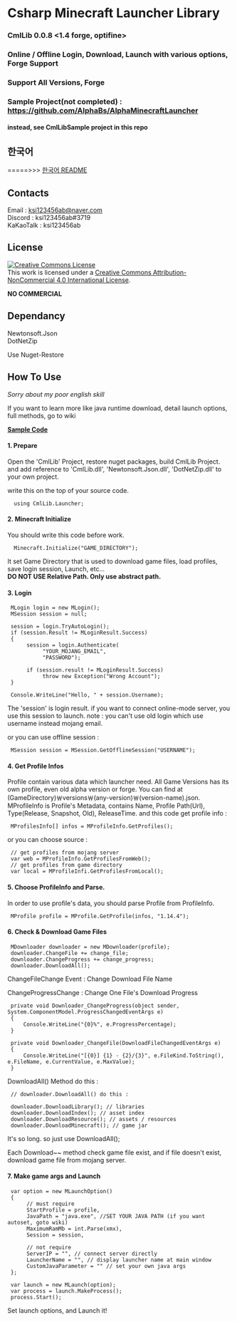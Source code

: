﻿Csharp Minecraft Launcher Library  
======================
### CmlLib 0.0.8 <1.4 forge, optifine>

### Online / Offline Login, Download, Launch with various options, Forge Support

### Support All Versions, Forge
### Sample Project(not completed) : https://github.com/AlphaBs/AlphaMinecraftLauncher
#### instead, see CmlLibSample project in this repo


한국어
-------------
 =====>>> [한국어 README](https://github.com/AlphaBs/MinecraftLauncherLibrary/blob/master/README-kr.md)

Contacts
-------------

Email : ksi123456ab@naver.com  
Discord : ksi123456ab#3719  
KaKaoTalk : ksi123456ab

License
--------------

<a rel="license" href="http://creativecommons.org/licenses/by-nc/4.0/"><img alt="Creative Commons License" style="border-width:0" src="https://i.creativecommons.org/l/by-nc/4.0/88x31.png" /></a><br />This work is licensed under a <a rel="license" href="http://creativecommons.org/licenses/by-nc/4.0/">Creative Commons Attribution-NonCommercial 4.0 International License</a>.

****NO COMMERCIAL****

Dependancy
-------------
Newtonsoft.Json  
DotNetZip

Use Nuget-Restore

How To Use
-------------

*Sorry about my poor english skill*

If you want to learn more like java runtime download, detail launch options, full methods, go to wiki

**[Sample Code](https://github.com/AlphaBs/MinecraftLauncherLibrary/wiki/Sample-Code)**

#### 1. Prepare
Open the 'CmlLib' Project, restore nuget packages, build CmlLib Project.
and add reference to 'CmlLib.dll', 'Newtonsoft.Json.dll', 'DotNetZip.dll' to your own project.

write this on the top of your source code.


      using CmlLib.Launcher;

#### 2. Minecraft Initialize
You should write this code before work.

      Minecraft.Initialize("GAME_DIRECTORY");

It set Game Directory that is used to download game files, load profiles, save login session, Launch, etc...  
**DO NOT USE Relative Path. Only use abstract path.**

#### 3. Login

     MLogin login = new MLogin();
     MSession session = null;

     session = login.TryAutoLogin();
     if (session.Result != MLoginResult.Success)
     {
          session = login.Authenticate(
               "YOUR_MOJANG_EMAIL",
               "PASSWORD");

          if (session.result != MLoginResult.Success)
               throw new Exception("Wrong Account");
     }

     Console.WriteLine("Hello, " + session.Username);

The 'session' is login result.
if you want to connect online-mode server, you use this session to launch.
note : you can't use old login which use username instead mojang email.

or you can use offline session :

     MSession session = MSession.GetOfflineSession("USERNAME");

#### 4. Get Profile Infos
Profile contain various data which launcher need.
All Game Versions has its own profile, even old alpha version or forge.
You can find at (GameDirectory)￦versions￦(any-version)￦(version-name).json.
MProfileInfo is Profile's Metadata, contains Name, Profile Path(Url), Type(Release, Snapshot, Old), ReleaseTime.
and this code get profile info :

     MProfilesInfo[] infos = MProfileInfo.GetProfiles();

or you can choose source :

     // get profiles from mojang server
     var web = MProfileInfo.GetProfilesFromWeb();
     // get profiles from game directory
     var local = MProfileInfi.GetProfilesFromLocal();

#### 5. Choose ProfileInfo and Parse.

In order to use profile's data, you should parse Profile from ProfileInfo.

     MProfile profile = MProfile.GetProfile(infos, "1.14.4");

#### 6. Check & Download Game Files

     MDownloader downloader = new MDownloader(profile);
     downloader.ChangeFile += change_file;
     downloader.ChangeProgress += change_progress;
     downloader.DownloadAll();

ChangeFileChange Event : Change Download File Name

ChangeProgressChange : Change One File's Download Progress

     private void Downloader_ChangeProgress(object sender, System.ComponentModel.ProgressChangedEventArgs e)
     {
         Console.WriteLine("{0}%", e.ProgressPercentage);
     }
 
     private void Downloader_ChangeFile(DownloadFileChangedEventArgs e)
     {
         Console.WriteLine("[{0}] {1} - {2}/{3}", e.FileKind.ToString(), e.FileName, e.CurrentValue, e.MaxValue);
     }

DownloadAll() Method do this :

     // downloader.DownloadAll() do this :
     
     downloader.DownloadLibrary(); // libraries
     downloader.DownloadIndex(); // asset index
     downloader.DownloadResource(); // assets / resources
     downloader.DownloadMinecraft(); // game jar

It's so long. so just use DownloadAll();

Each Download~~ method check game file exist, and if file doesn't exist, download game file from mojang server.

#### 7. Make game args and Launch

     var option = new MLaunchOption()
     {
          // must require
          StartProfile = profile,
          JavaPath = "java.exe", //SET YOUR JAVA PATH (if you want autoset, goto wiki)
          MaximumRamMb = int.Parse(xmx),
          Session = session,
          
          // not require
          ServerIP = "", // connect server directly
          LauncherName = "", // display launcher name at main window
          CustomJavaParameter = "" // set your own java args
     };
     
     var launch = new MLaunch(option);
     var process = launch.MakeProcess();
     process.Start();

Set launch options, and Launch it!

